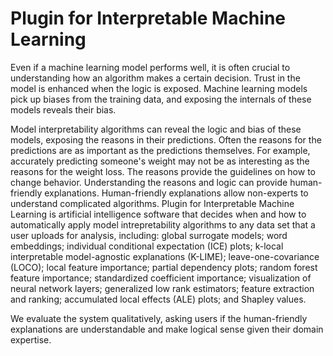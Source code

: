 # Plugin for Interpretable Machine Learning

Even if a machine learning model performs well, it is often crucial to understanding how an algorithm makes a certain decision. Trust in the model is enhanced when the logic is exposed. Machine learning models pick up biases from the training data, and exposing the internals of these models reveals their bias.

Model interpretability algorithms can reveal the logic and bias of these models, exposing the reasons in their predictions. Often the reasons for the predictions are as important as the predictions themselves. For example, accurately predicting someone's weight may not be as interesting as the reasons for the weight loss. The reasons provide the guidelines on how to change behavior. Understanding the reasons and logic can provide human-friendly explanations. Human-friendly explanations allow non-experts to understand complicated algorithms.
Plugin for Interpretable Machine Learning is artificial intelligence software that decides when and how to automatically apply model intrepretability algorithms to any data set that a user uploads for analysis, including: global surrogate models; word embeddings; individual conditional expectation (ICE) plots; k-local interpretable model-agnostic explanations (K-LIME); leave-one-covariance (LOCO); local feature importance; partial dependency plots; random forest feature importance; standardized coefficient importance; visualization of neural network layers; generalized low rank estimators; feature extraction and ranking; accumulated local effects (ALE) plots; and Shapley values.

We evaluate the system qualitatively, asking users if the human-friendly explanations are understandable and make logical sense given their domain expertise.
